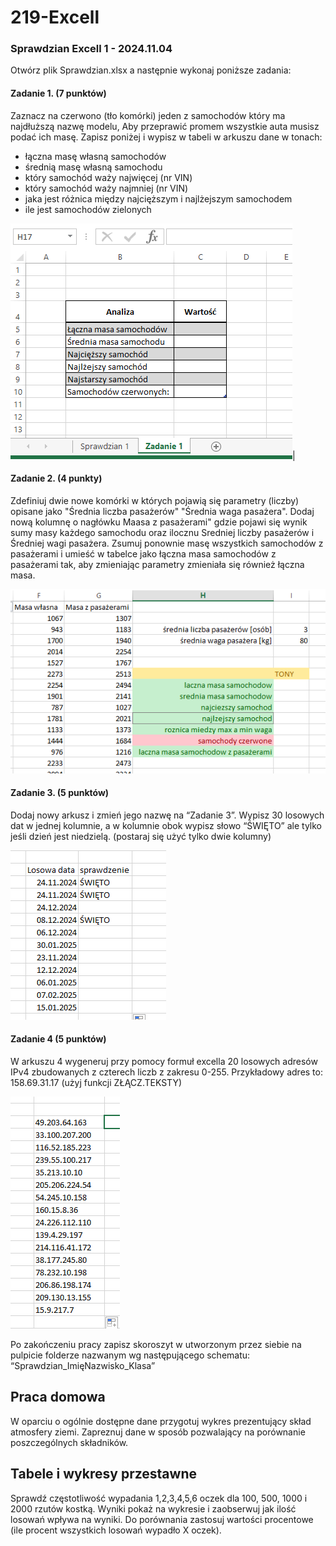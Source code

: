 # 219-Excell

### Sprawdzian Excell 1 - 2024.11.04

Otwórz plik Sprawdzian.xlsx a następnie wykonaj poniższe zadania:

#### Zadanie 1. (7 punktów)
Zaznacz na czerwono (tło komórki) jeden z samochodów który ma najdłuższą nazwę modelu,
Aby przeprawić promem wszystkie auta musisz podać ich masę. Zapisz poniżej i wypisz w tabeli w arkuszu dane w tonach:
- łączna masę własną samochodów
- średnią masę własną samochodu
- który samochód waży najwięcej (nr VIN)
- który samochód waży najmniej (nr VIN)
- jaka jest różnica między najcięższym i najlżejszym samochodem
- ile jest samochodów zielonych

![Zadanie 1](Zadanie1.PNG)|


<!--
#### Zadanie 2. (4 punkty)
Dodaj nową kolumnę do istniejącego arkusza i nazwij ją "Pokład" a następnie za pomocą odpowiedniej funkcji dokonaj sprawdzenia: 
- Jeśli samochód będzie ważył więcej niż 1.5 tony to wypisz obok jego nazwy tekst “dolny pokład” a jeśli mniejsza niż 1.5 tony “górny pokład”.
- Sprawdź i napisz ile popłynie na górnym a ile na dolnym pokładzie.
![Zadanie 2](Zadanie2.PNG)
-->

#### Zadanie 2. (4 punkty)
Zdefiniuj dwie nowe komórki w których pojawią się parametry (liczby) opisane jako "Średnia liczba pasażerów" "Średnia waga pasażera". Dodaj nową kolumnę o nagłówku Maasa z pasażerami" gdzie pojawi się wynik sumy masy każdego samochodu oraz ilocznu Sredniej liczby pasażerów i Średniej wagi pasażera. Zsumuj ponownie masę wszystkich samochodów z pasażerami i umieść w tabelce jako łączna masa samochodów z pasażerami tak, aby zmieniając parametry zmieniała się również łączna masa. 

![Zadanie 2](Zadanie2a.PNG)

#### Zadanie 3. (5 punktów)

Dodaj nowy arkusz i zmień jego nazwę na “Zadanie 3”. Wypisz 30 losowych dat w jednej kolumnie, a w kolumnie obok wypisz słowo “ŚWIĘTO” ale tylko jeśli dzień jest niedzielą. (postaraj się użyć tylko dwie kolumny)

![Zadanie 3](Zadanie3.PNG)

#### Zadanie 4 (5 punktów)

W arkuszu 4 wygeneruj przy pomocy formuł excella 20 losowych adresów IPv4 zbudowanych z czterech liczb z zakresu 0-255. Przykładowy adres to: 158.69.31.17 (użyj funkcji ZŁĄCZ.TEKSTY)

![Zadanie 4](Zadanie4.PNG)

<!--
#### Zadanie 5 (4 punktów)

Korzystając z generatora danych www.mockaroo.com wygeneruj bazę, która będzie zawierać 500 osób z następującymi danymi: Imię, Nazwisko, email, płeć a następnie zaimportuj wygenerowany plik do Excell jako kolejny arkusz o nazwie "Zadanie 5".

![Zadanie 5](Zadanie5.PNG)
-->


Po zakończeniu pracy zapisz skoroszyt w utworzonym przez siebie na pulpicie folderze nazwanym wg następującego schematu: “Sprawdzian_ImięNazwisko_Klasa”


## Praca domowa

W oparciu o ogólnie dostępne dane przygotuj wykres prezentujący skład atmosfery ziemi. Zapreznuj dane w sposób pozwalający na porównanie poszczególnych składników. 

## Tabele i wykresy przestawne

Sprawdź częstotliwość wypadania 1,2,3,4,5,6 oczek dla 100, 500, 1000 i 2000 rzutów kostką. Wyniki pokaż na wykresie i zaobserwuj jak ilość losowań wpływa na wyniki. Do porównania zastosuj wartości procentowe (ile procent wszystkich losowań wypadło X oczek).
